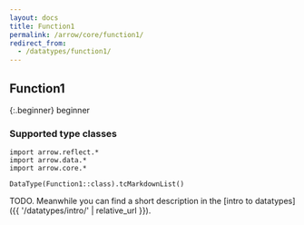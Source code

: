 ```yaml
---
layout: docs
title: Function1
permalink: /arrow/core/function1/
redirect_from:
  - /datatypes/function1/
---
```


## Function1

{:.beginner}
beginner

### Supported type classes

```kotlin:ank:replace
import arrow.reflect.*
import arrow.data.*
import arrow.core.*

DataType(Function1::class).tcMarkdownList()
```

TODO. Meanwhile you can find a short description in the [intro to datatypes]({{ '/datatypes/intro/' | relative_url }}).
